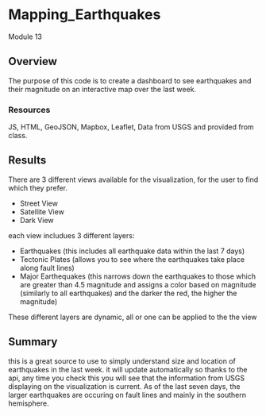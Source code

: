 # Mapping_Earthquakes
Module 13

## Overview
The purpose of this code is to create a dashboard to see earthquakes and their magnitude on an interactive map over the last week. 

### Resources
JS, HTML, GeoJSON, Mapbox, Leaflet, Data from USGS and provided from class.

## Results
There are 3 different views available for the visualization, for the user to find which they prefer.
- Street View
- Satellite View
- Dark View

each view includues 3 different layers:
- Earthquakes (this includes all earthquake data within the last 7 days)
- Tectonic Plates (allows you to see where the earthquakes take place along fault lines)
- Major Earthequakes (this narrows down the earthquakes to those which are greater than 4.5 magnitude and assigns a color based on magnitude (similarly to all earthquakes) and the darker the red, the higher the magnitude)

These different layers are dynamic, all or one can be applied to the the view

## Summary
this is a great source to use to simply understand size and location of earthquakes in the last week. it will update automatically so thanks to the api, any time you check this you will see that the information from USGS displaying on the visualization is current. As of the last seven days, the larger earthquakes are occuring on fault lines and mainly in the southern hemisphere.